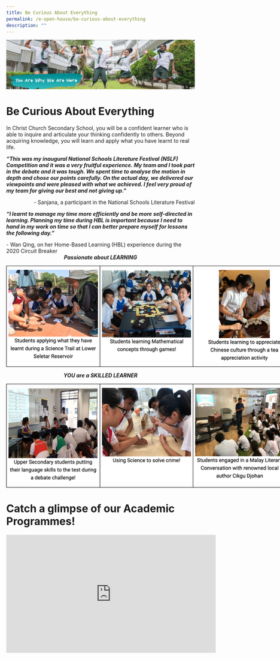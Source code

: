 ```yaml
---
title: Be Curious About Everything
permalink: /e-open-house/be-curious-about-everything
description: ""
---
```

![](/images/yawwah%20banner.png)

# Be Curious About Everything

In Christ Church Secondary School, you will be a confident learner who is able to inquire and articulate your thinking confidently to others. Beyond acquiring knowledge, you will learn and apply what you have learnt to real life. 

  

**_“This was my inaugural National Schools Literature Festival (NSLF) Competition and it was a very fruitful experience. My team and I took part in the debate and it was tough. We spent time to analyse the motion in depth and chose our points carefully. On the actual day, we delivered our viewpoints and were pleased with what we achieved. I feel very proud of my team for giving our best and not giving up.”_**

<div>
<div style="float: right">
- Sanjana, a participant in the National Schools Literature Festival
	</div>
</div>

 <br>
 

**_“I learnt to manage my time more efficiently and be more self-directed in learning. Planning my time during HBL is important because I need to hand in my work on time so that I can better prepare myself for lessons the following day.”_** 

<div>
<div style="float: right">
- Wan Qing, on her Home-Based Learning (HBL) experience during the 2020 Circuit Breaker
	</div>
</div>

<br>
<br>

<center><strong><em>Passionate about LEARNING</em></strong></center>

<style type="text/css">
.tg  {border-collapse:collapse;border-spacing:0;}
.tg td{border-color:black;border-style:solid;border-width:1px;font-family:Arial, sans-serif;font-size:14px;
  overflow:hidden;padding:10px 5px;word-break:normal;}
.tg th{border-color:black;border-style:solid;border-width:1px;font-family:Arial, sans-serif;font-size:14px;
  font-weight:normal;overflow:hidden;padding:10px 5px;word-break:normal;}
.tg .tg-0lax{text-align:left;vertical-align:top}
</style>
<table class="tg" style="undefined;table-layout: fixed; width: 750px">
<colgroup>
<col style="width: 250px">
<col style="width: 250px">
<col style="width: 250px">
</colgroup>
<tbody>
  <tr>
   <td class="tg-0lax"><img src="/images/curious1(1).png"></td>
   <td class="tg-0lax"><img src="/images/curious2(1).png"></td>
   <td class="tg-0lax"><img src="/images/curious3(1).png"></td>
  </tr>
</tbody>
</table>



<center><strong><em>YOU are a SKILLED LEARNER</em></strong></center>

<style type="text/css">
.tg  {border-collapse:collapse;border-spacing:0;}
.tg td{border-color:black;border-style:solid;border-width:1px;font-family:Arial, sans-serif;font-size:14px;
  overflow:hidden;padding:10px 5px;word-break:normal;}
.tg th{border-color:black;border-style:solid;border-width:1px;font-family:Arial, sans-serif;font-size:14px;
  font-weight:normal;overflow:hidden;padding:10px 5px;word-break:normal;}
.tg .tg-0lax{text-align:left;vertical-align:top}
</style>
<table class="tg" style="undefined;table-layout: fixed; width: 750px">
<colgroup>
<col style="width: 250px">
<col style="width: 250px">
<col style="width: 250px">
</colgroup>
<tbody>
  <tr>
    <td class="tg-0lax"><img src="/images/curious4.png"></td>
    <td class="tg-0lax"><img src="/images/curious5.png"></td>
    <td class="tg-0lax"><img src="/images/curious6.png"></td>
  </tr>
</tbody>
</table>

# Catch a glimpse of our Academic Programmes!

<center><iframe width="560" height="315" src="https://www.youtube.com/embed/96qa6nVvYiM" title="YouTube video player" frameborder="0" allow="accelerometer; autoplay; clipboard-write; encrypted-media; gyroscope; picture-in-picture" allowfullscreen></iframe></center>